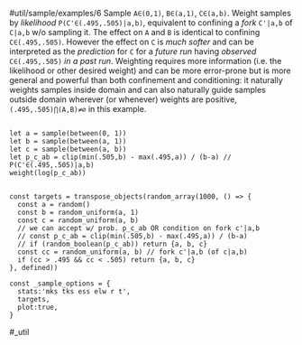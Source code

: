 #util/sample/examples/6 Sample `A∈(0,1)`, `B∈(a,1)`, `C∈(a,b)`. Weight samples by _likelihood_ `P(C'∈(.495,.505)|a,b)`, equivalent to confining a _fork_ `C'|a,b` of `C|a,b` w/o sampling it. The effect on `A` and `B` is identical to confining `C∈(.495,.505)`. However the effect on `C` is _much softer_ and can be interpreted as the _prediction_ for `C` for a _future run_ having _observed_ `C∈(.495,.505)` _in a past run_. Weighting requires more information (i.e. the likelihood or other desired weight) and can be more error-prone but is more general and powerful than both confinement and conditioning: it naturally weights samples inside domain and can also naturally guide samples outside domain wherever (or whenever) weights are positive, `(.495,.505)⋂(A,B)≠∅` in this example.
```js:js_input

let a = sample(between(0, 1))
let b = sample(between(a, 1))
let c = sample(between(a, b))
let p_c_ab = clip(min(.505,b) - max(.495,a)) / (b-a) // P(C'∈(.495,.505)|a,b)
weight(log(p_c_ab))

```
```js:js_removed

const targets = transpose_objects(random_array(1000, () => {
  const a = random()
  const b = random_uniform(a, 1)
  const c = random_uniform(a, b)
  // we can accept w/ prob. p_c_ab OR condition on fork c'|a,b
  // const p_c_ab = clip(min(.505,b) - max(.495,a)) / (b-a)
  // if (random_boolean(p_c_ab)) return {a, b, c}
  const cc = random_uniform(a, b) // fork c'|a,b (of c|a,b)
  if (cc > .495 && cc < .505) return {a, b, c}
}, defined))

const _sample_options = { 
  stats:'mks tks ess elw r t',  
  targets,
  plot:true,
}

```
#_util